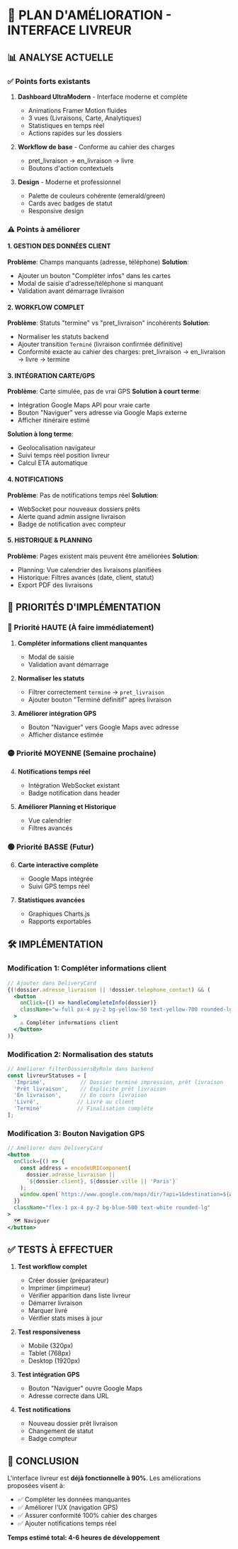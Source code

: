 # 🚚 PLAN D'AMÉLIORATION - INTERFACE LIVREUR

## 📊 ANALYSE ACTUELLE

### ✅ Points forts existants
1. **Dashboard UltraModern** - Interface moderne et complète
   - Animations Framer Motion fluides
   - 3 vues (Livraisons, Carte, Analytiques)
   - Statistiques en temps réel
   - Actions rapides sur les dossiers

2. **Workflow de base** - Conforme au cahier des charges
   - pret_livraison → en_livraison → livre
   - Boutons d'action contextuels

3. **Design** - Moderne et professionnel
   - Palette de couleurs cohérente (emerald/green)
   - Cards avec badges de statut
   - Responsive design

### ⚠️ Points à améliorer

#### 1. **GESTION DES DONNÉES CLIENT**
**Problème**: Champs manquants (adresse, téléphone)
**Solution**:
- Ajouter un bouton "Compléter infos" dans les cartes
- Modal de saisie d'adresse/téléphone si manquant
- Validation avant démarrage livraison

#### 2. **WORKFLOW COMPLET**
**Problème**: Statuts "termine" vs "pret_livraison" incohérents
**Solution**:
- Normaliser les statuts backend
- Ajouter transition `Terminé` (livraison confirmée définitive)
- Conformité exacte au cahier des charges: pret_livraison → en_livraison → livre → termine

#### 3. **INTÉGRATION CARTE/GPS**
**Problème**: Carte simulée, pas de vrai GPS
**Solution à court terme**:
- Intégration Google Maps API pour vraie carte
- Bouton "Naviguer" vers adresse via Google Maps externe
- Afficher itinéraire estimé

**Solution à long terme**:
- Geolocalisation navigateur
- Suivi temps réel position livreur
- Calcul ETA automatique

#### 4. **NOTIFICATIONS**
**Problème**: Pas de notifications temps réel
**Solution**:
- WebSocket pour nouveaux dossiers prêts
- Alerte quand admin assigne livraison
- Badge de notification avec compteur

#### 5. **HISTORIQUE & PLANNING**
**Problème**: Pages existent mais peuvent être améliorées
**Solution**:
- Planning: Vue calendrier des livraisons planifiées
- Historique: Filtres avancés (date, client, statut)
- Export PDF des livraisons

## 🎯 PRIORITÉS D'IMPLÉMENTATION

### 🔴 Priorité HAUTE (À faire immédiatement)
1. **Compléter informations client manquantes**
   - Modal de saisie
   - Validation avant démarrage
   
2. **Normaliser les statuts**
   - Filtrer correctement `termine` → `pret_livraison`
   - Ajouter bouton "Terminé définitif" après livraison

3. **Améliorer intégration GPS**
   - Bouton "Naviguer" vers Google Maps avec adresse
   - Afficher distance estimée

### 🟡 Priorité MOYENNE (Semaine prochaine)
4. **Notifications temps réel**
   - Intégration WebSocket existant
   - Badge notification dans header
   
5. **Améliorer Planning et Historique**
   - Vue calendrier
   - Filtres avancés

### 🟢 Priorité BASSE (Futur)
6. **Carte interactive complète**
   - Google Maps intégrée
   - Suivi GPS temps réel
   
7. **Statistiques avancées**
   - Graphiques Charts.js
   - Rapports exportables

## 🛠️ IMPLÉMENTATION

### Modification 1: Compléter informations client

```jsx
// Ajouter dans DeliveryCard
{(!dossier.adresse_livraison || !dossier.telephone_contact) && (
  <button
    onClick={() => handleCompleteInfo(dossier)}
    className="w-full px-4 py-2 bg-yellow-50 text-yellow-700 rounded-lg"
  >
    ⚠️ Compléter informations client
  </button>
)}
```

### Modification 2: Normalisation des statuts

```javascript
// Améliorer filterDossiersByRole dans backend
const livreurStatuses = [
  'Imprimé',           // Dossier terminé impression, prêt livraison
  'Prêt livraison',    // Explicite prêt livraison
  'En livraison',      // En cours livraison
  'Livré',            // Livré au client
  'Terminé'           // Finalisation complète
];
```

### Modification 3: Bouton Navigation GPS

```jsx
// Améliorer dans DeliveryCard
<button
  onClick={() => {
    const address = encodeURIComponent(
      dossier.adresse_livraison || 
      `${dossier.client}, ${dossier.ville || 'Paris'}`
    );
    window.open(`https://www.google.com/maps/dir/?api=1&destination=${address}`, '_blank');
  }}
  className="flex-1 px-4 py-2 bg-blue-500 text-white rounded-lg"
>
  🗺️ Naviguer
</button>
```

## ✅ TESTS À EFFECTUER

1. **Test workflow complet**
   - Créer dossier (préparateur)
   - Imprimer (imprimeur)
   - Vérifier apparition dans liste livreur
   - Démarrer livraison
   - Marquer livré
   - Vérifier stats mises à jour

2. **Test responsiveness**
   - Mobile (320px)
   - Tablet (768px)
   - Desktop (1920px)

3. **Test intégration GPS**
   - Bouton "Naviguer" ouvre Google Maps
   - Adresse correcte dans URL
   
4. **Test notifications**
   - Nouveau dossier prêt livraison
   - Changement de statut
   - Badge compteur

## 📝 CONCLUSION

L'interface livreur est **déjà fonctionnelle à 90%**. Les améliorations proposées visent à:
- ✅ Compléter les données manquantes
- ✅ Améliorer l'UX (navigation GPS)
- ✅ Assurer conformité 100% cahier des charges
- ✅ Ajouter notifications temps réel

**Temps estimé total: 4-6 heures de développement**

